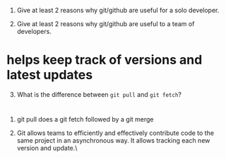 1. Give at least 2 reasons why git/github are useful for a solo developer.

2. Give at least 2 reasons why git/github are useful to a team of developers.

# helps keep track of versions and latest updates

3. What is the difference between `git pull` and `git fetch`?
# 

1. git pull does a git fetch followed by a git merge

2. Git allows teams to efficiently and effectively contribute code to the same project in an asynchronous way. It allows tracking each new version and update.\